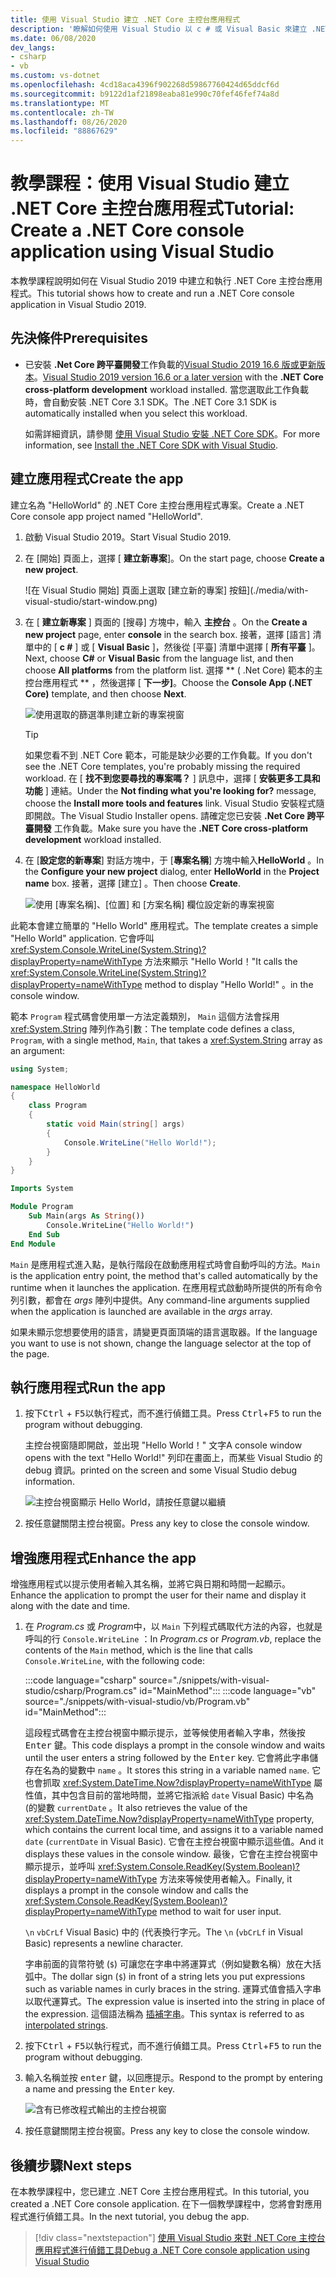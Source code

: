 ```yaml
---
title: 使用 Visual Studio 建立 .NET Core 主控台應用程式
description: '瞭解如何使用 Visual Studio 以 c # 或 Visual Basic 來建立 .NET Core 主控台應用程式。'
ms.date: 06/08/2020
dev_langs:
- csharp
- vb
ms.custom: vs-dotnet
ms.openlocfilehash: 4cd18aca4396f902268d59867760424d65ddcf6d
ms.sourcegitcommit: b9122d1af21898eaba81e990c70fef46fef74a8d
ms.translationtype: MT
ms.contentlocale: zh-TW
ms.lasthandoff: 08/26/2020
ms.locfileid: "88867629"
---
```

# <a name="tutorial-create-a-net-core-console-application-using-visual-studio"></a><span data-ttu-id="c8cb8-103">教學課程：使用 Visual Studio 建立 .NET Core 主控台應用程式</span><span class="sxs-lookup"><span data-stu-id="c8cb8-103">Tutorial: Create a .NET Core console application using Visual Studio</span></span>

<span data-ttu-id="c8cb8-104">本教學課程說明如何在 Visual Studio 2019 中建立和執行 .NET Core 主控台應用程式。</span><span class="sxs-lookup"><span data-stu-id="c8cb8-104">This tutorial shows how to create and run a .NET Core console application in Visual Studio 2019.</span></span>

## <a name="prerequisites"></a><span data-ttu-id="c8cb8-105">先決條件</span><span class="sxs-lookup"><span data-stu-id="c8cb8-105">Prerequisites</span></span>

- <span data-ttu-id="c8cb8-106">已安裝 **.Net Core 跨平臺開發**工作負載的[Visual Studio 2019 16.6 版或更新版本](https://visualstudio.microsoft.com/downloads/?utm_medium=microsoft&utm_source=docs.microsoft.com&utm_campaign=inline+link&utm_content=download+vs2019)。</span><span class="sxs-lookup"><span data-stu-id="c8cb8-106">[Visual Studio 2019 version 16.6 or a later version](https://visualstudio.microsoft.com/downloads/?utm_medium=microsoft&utm_source=docs.microsoft.com&utm_campaign=inline+link&utm_content=download+vs2019) with the **.NET Core cross-platform development** workload installed.</span></span> <span data-ttu-id="c8cb8-107">當您選取此工作負載時，會自動安裝 .NET Core 3.1 SDK。</span><span class="sxs-lookup"><span data-stu-id="c8cb8-107">The .NET Core 3.1 SDK is automatically installed when you select this workload.</span></span>

  <span data-ttu-id="c8cb8-108">如需詳細資訊，請參閱 [使用 Visual Studio 安裝 .NET Core SDK](../install/sdk.md?pivots=os-windows#install-with-visual-studio)。</span><span class="sxs-lookup"><span data-stu-id="c8cb8-108">For more information, see [Install the .NET Core SDK with Visual Studio](../install/sdk.md?pivots=os-windows#install-with-visual-studio).</span></span>

## <a name="create-the-app"></a><span data-ttu-id="c8cb8-109">建立應用程式</span><span class="sxs-lookup"><span data-stu-id="c8cb8-109">Create the app</span></span>

<span data-ttu-id="c8cb8-110">建立名為 "HelloWorld" 的 .NET Core 主控台應用程式專案。</span><span class="sxs-lookup"><span data-stu-id="c8cb8-110">Create a .NET Core console app project named "HelloWorld".</span></span>

1. <span data-ttu-id="c8cb8-111">啟動 Visual Studio 2019。</span><span class="sxs-lookup"><span data-stu-id="c8cb8-111">Start Visual Studio 2019.</span></span>

1. <span data-ttu-id="c8cb8-112">在 [開始] 頁面上，選擇 [ **建立新專案**]。</span><span class="sxs-lookup"><span data-stu-id="c8cb8-112">On the start page, choose **Create a new project**.</span></span>

   ![在 Visual Studio 開始] 頁面上選取 [建立新的專案] 按鈕](./media/with-visual-studio/start-window.png)

1. <span data-ttu-id="c8cb8-114">在 [ **建立新專案** ] 頁面的 [搜尋] 方塊中，輸入 **主控台** 。</span><span class="sxs-lookup"><span data-stu-id="c8cb8-114">On the **Create a new project** page, enter **console** in the search box.</span></span> <span data-ttu-id="c8cb8-115">接著，選擇 [語言] 清單中的 [ **c #** ] 或 [ **Visual Basic** ]，然後從 [平臺] 清單中選擇 [ **所有平臺** ]。</span><span class="sxs-lookup"><span data-stu-id="c8cb8-115">Next, choose **C#** or **Visual Basic** from the language list, and then choose **All platforms** from the platform list.</span></span> <span data-ttu-id="c8cb8-116">選擇 \*\* ( .Net Core) 範本的主控台應用程式 \*\* ，然後選擇 [ **下一步]**。</span><span class="sxs-lookup"><span data-stu-id="c8cb8-116">Choose the **Console App (.NET Core)** template, and then choose **Next**.</span></span>

   ![使用選取的篩選準則建立新的專案視窗](./media/with-visual-studio/create-new-project.png)

   > [!TIP]
   > <span data-ttu-id="c8cb8-118">如果您看不到 .NET Core 範本，可能是缺少必要的工作負載。</span><span class="sxs-lookup"><span data-stu-id="c8cb8-118">If you don't see the .NET Core templates, you're probably missing the required workload.</span></span> <span data-ttu-id="c8cb8-119">在 [ **找不到您要尋找的專案嗎？** ] 訊息中，選擇 [ **安裝更多工具和功能** ] 連結。</span><span class="sxs-lookup"><span data-stu-id="c8cb8-119">Under the **Not finding what you're looking for?** message, choose the **Install more tools and features** link.</span></span> <span data-ttu-id="c8cb8-120">Visual Studio 安裝程式隨即開啟。</span><span class="sxs-lookup"><span data-stu-id="c8cb8-120">The Visual Studio Installer opens.</span></span> <span data-ttu-id="c8cb8-121">請確定您已安裝 **.Net Core 跨平臺開發** 工作負載。</span><span class="sxs-lookup"><span data-stu-id="c8cb8-121">Make sure you have the **.NET Core cross-platform development** workload installed.</span></span>

1. <span data-ttu-id="c8cb8-122">在 [**設定您的新專案**] 對話方塊中，于 [**專案名稱**] 方塊中輸入**HelloWorld** 。</span><span class="sxs-lookup"><span data-stu-id="c8cb8-122">In the **Configure your new project** dialog,  enter **HelloWorld** in the **Project name** box.</span></span> <span data-ttu-id="c8cb8-123">接著，選擇 [建立]  。</span><span class="sxs-lookup"><span data-stu-id="c8cb8-123">Then choose **Create**.</span></span>

   ![使用 [專案名稱]、[位置] 和 [方案名稱] 欄位設定新的專案視窗](./media/with-visual-studio/configure-new-project.png)

<span data-ttu-id="c8cb8-125">此範本會建立簡單的 "Hello World" 應用程式。</span><span class="sxs-lookup"><span data-stu-id="c8cb8-125">The template creates a simple "Hello World" application.</span></span> <span data-ttu-id="c8cb8-126">它會呼叫 <xref:System.Console.WriteLine(System.String)?displayProperty=nameWithType> 方法來顯示 "Hello World！"</span><span class="sxs-lookup"><span data-stu-id="c8cb8-126">It calls the <xref:System.Console.WriteLine(System.String)?displayProperty=nameWithType> method to display "Hello World!"</span></span> <span data-ttu-id="c8cb8-127">。</span><span class="sxs-lookup"><span data-stu-id="c8cb8-127">in the console window.</span></span>

<span data-ttu-id="c8cb8-128">範本 `Program` 程式碼會使用單一方法定義類別， `Main` 這個方法會採用 <xref:System.String> 陣列作為引數：</span><span class="sxs-lookup"><span data-stu-id="c8cb8-128">The template code defines a class, `Program`, with a single method, `Main`, that takes a <xref:System.String> array as an argument:</span></span>

```csharp
using System;

namespace HelloWorld
{
    class Program
    {
        static void Main(string[] args)
        {
            Console.WriteLine("Hello World!");
        }
    }
}
```

```vb
Imports System

Module Program
    Sub Main(args As String())
        Console.WriteLine("Hello World!")
    End Sub
End Module
```

<span data-ttu-id="c8cb8-129">`Main` 是應用程式進入點，是執行階段在啟動應用程式時會自動呼叫的方法。</span><span class="sxs-lookup"><span data-stu-id="c8cb8-129">`Main` is the application entry point, the method that's called automatically by the runtime when it launches the application.</span></span> <span data-ttu-id="c8cb8-130">在應用程式啟動時所提供的所有命令列引數，都會在 *args* 陣列中提供。</span><span class="sxs-lookup"><span data-stu-id="c8cb8-130">Any command-line arguments supplied when the application is launched are available in the *args* array.</span></span>

<span data-ttu-id="c8cb8-131">如果未顯示您想要使用的語言，請變更頁面頂端的語言選取器。</span><span class="sxs-lookup"><span data-stu-id="c8cb8-131">If the language you want to use is not shown, change the language selector at the top of the page.</span></span>

## <a name="run-the-app"></a><span data-ttu-id="c8cb8-132">執行應用程式</span><span class="sxs-lookup"><span data-stu-id="c8cb8-132">Run the app</span></span>

1. <span data-ttu-id="c8cb8-133">按下<kbd>Ctrl</kbd> + <kbd>F5</kbd>以執行程式，而不進行偵錯工具。</span><span class="sxs-lookup"><span data-stu-id="c8cb8-133">Press <kbd>Ctrl</kbd>+<kbd>F5</kbd> to run the program without debugging.</span></span>

   <span data-ttu-id="c8cb8-134">主控台視窗隨即開啟，並出現 "Hello World！" 文字</span><span class="sxs-lookup"><span data-stu-id="c8cb8-134">A console window opens with the text "Hello World!"</span></span> <span data-ttu-id="c8cb8-135">列印在畫面上，而某些 Visual Studio 的 debug 資訊。</span><span class="sxs-lookup"><span data-stu-id="c8cb8-135">printed on the screen and some Visual Studio debug information.</span></span>

   ![主控台視窗顯示 Hello World，請按任意鍵以繼續](./media/with-visual-studio/hello-world-console.png)

1. <span data-ttu-id="c8cb8-137">按任意鍵關閉主控台視窗。</span><span class="sxs-lookup"><span data-stu-id="c8cb8-137">Press any key to close the console window.</span></span>

## <a name="enhance-the-app"></a><span data-ttu-id="c8cb8-138">增強應用程式</span><span class="sxs-lookup"><span data-stu-id="c8cb8-138">Enhance the app</span></span>

<span data-ttu-id="c8cb8-139">增強應用程式以提示使用者輸入其名稱，並將它與日期和時間一起顯示。</span><span class="sxs-lookup"><span data-stu-id="c8cb8-139">Enhance the application to prompt the user for their name and display it along with the date and time.</span></span>

1. <span data-ttu-id="c8cb8-140">在 *Program.cs* 或 *Program*中，以 `Main` 下列程式碼取代方法的內容，也就是呼叫的行 `Console.WriteLine` ：</span><span class="sxs-lookup"><span data-stu-id="c8cb8-140">In *Program.cs* or *Program.vb*, replace the contents of the `Main` method, which is the line that calls `Console.WriteLine`, with the following code:</span></span>

   :::code language="csharp" source="./snippets/with-visual-studio/csharp/Program.cs" id="MainMethod":::
   :::code language="vb" source="./snippets/with-visual-studio/vb/Program.vb" id="MainMethod":::

   <span data-ttu-id="c8cb8-141">這段程式碼會在主控台視窗中顯示提示，並等候使用者輸入字串，然後按 <kbd>Enter</kbd> 鍵。</span><span class="sxs-lookup"><span data-stu-id="c8cb8-141">This code displays a prompt in the console window and waits until the user enters a string followed by the <kbd>Enter</kbd> key.</span></span> <span data-ttu-id="c8cb8-142">它會將此字串儲存在名為的變數中 `name` 。</span><span class="sxs-lookup"><span data-stu-id="c8cb8-142">It stores this string in a variable named `name`.</span></span> <span data-ttu-id="c8cb8-143">它也會抓取 <xref:System.DateTime.Now?displayProperty=nameWithType> 屬性值，其中包含目前的當地時間，並將它指派給 `date` Visual Basic) 中名為 (的變數 `currentDate` 。</span><span class="sxs-lookup"><span data-stu-id="c8cb8-143">It also retrieves the value of the <xref:System.DateTime.Now?displayProperty=nameWithType> property, which contains the current local time, and assigns it to a variable named `date` (`currentDate` in Visual Basic).</span></span> <span data-ttu-id="c8cb8-144">它會在主控台視窗中顯示這些值。</span><span class="sxs-lookup"><span data-stu-id="c8cb8-144">And it displays these values in the console window.</span></span> <span data-ttu-id="c8cb8-145">最後，它會在主控台視窗中顯示提示，並呼叫 <xref:System.Console.ReadKey(System.Boolean)?displayProperty=nameWithType> 方法來等候使用者輸入。</span><span class="sxs-lookup"><span data-stu-id="c8cb8-145">Finally, it displays a prompt in the console window and calls the <xref:System.Console.ReadKey(System.Boolean)?displayProperty=nameWithType> method to wait for user input.</span></span>

   <span data-ttu-id="c8cb8-146">`\n` `vbCrLf` Visual Basic) 中的 (代表換行字元。</span><span class="sxs-lookup"><span data-stu-id="c8cb8-146">The `\n` (`vbCrLf` in Visual Basic) represents a newline character.</span></span>

   <span data-ttu-id="c8cb8-147">字串前面的貨幣符號 (`$`) 可讓您在字串中將運算式（例如變數名稱）放在大括弧中。</span><span class="sxs-lookup"><span data-stu-id="c8cb8-147">The dollar sign (`$`) in front of a string lets you put expressions such as variable names in curly braces in the string.</span></span> <span data-ttu-id="c8cb8-148">運算式值會插入字串以取代運算式。</span><span class="sxs-lookup"><span data-stu-id="c8cb8-148">The expression value is inserted into the string in place of the expression.</span></span> <span data-ttu-id="c8cb8-149">這個語法稱為 [插補字串](../../csharp/language-reference/tokens/interpolated.md)。</span><span class="sxs-lookup"><span data-stu-id="c8cb8-149">This syntax is referred to as [interpolated strings](../../csharp/language-reference/tokens/interpolated.md).</span></span>

1. <span data-ttu-id="c8cb8-150">按下<kbd>Ctrl</kbd> + <kbd>F5</kbd>以執行程式，而不進行偵錯工具。</span><span class="sxs-lookup"><span data-stu-id="c8cb8-150">Press <kbd>Ctrl</kbd>+<kbd>F5</kbd> to run the program without debugging.</span></span>

1. <span data-ttu-id="c8cb8-151">輸入名稱並按 <kbd>enter</kbd> 鍵，以回應提示。</span><span class="sxs-lookup"><span data-stu-id="c8cb8-151">Respond to the prompt by entering a name and pressing the <kbd>Enter</kbd> key.</span></span>

   ![含有已修改程式輸出的主控台視窗](./media/with-visual-studio/hello-world-update.png)

1. <span data-ttu-id="c8cb8-153">按任意鍵關閉主控台視窗。</span><span class="sxs-lookup"><span data-stu-id="c8cb8-153">Press any key to close the console window.</span></span>

## <a name="next-steps"></a><span data-ttu-id="c8cb8-154">後續步驟</span><span class="sxs-lookup"><span data-stu-id="c8cb8-154">Next steps</span></span>

<span data-ttu-id="c8cb8-155">在本教學課程中，您已建立 .NET Core 主控台應用程式。</span><span class="sxs-lookup"><span data-stu-id="c8cb8-155">In this tutorial, you created a .NET Core console application.</span></span> <span data-ttu-id="c8cb8-156">在下一個教學課程中，您將會對應用程式進行偵錯工具。</span><span class="sxs-lookup"><span data-stu-id="c8cb8-156">In the next tutorial, you debug the app.</span></span>

> [!div class="nextstepaction"]
> [<span data-ttu-id="c8cb8-157">使用 Visual Studio 來對 .NET Core 主控台應用程式進行偵錯工具</span><span class="sxs-lookup"><span data-stu-id="c8cb8-157">Debug a .NET Core console application using Visual Studio</span></span>](debugging-with-visual-studio.md)
